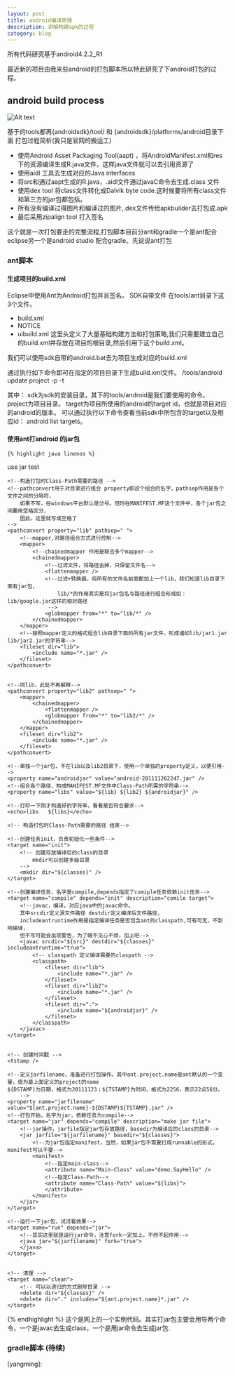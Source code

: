```yaml
---
layout: post
title: android编译原理
description: 讲解构建apk的过程
category: blog
---
```

所有代码研究基于android4.2.2_R1 


最近新的项目由我来些android的打包脚本所以特此研究了下android打包的过程。

## android build process

![Alt text]( /images/android/build.png "android build system")


基于的tools都再{androidsdk}/tool/ 和 {androidsdk}/platforms/android目录下面
打包过程简析(我只是官网的搬运工)
- 使用Android Asset Packaging Tool(aapt) ，将AndroidManifest.xml和res下的资源编译生成R.java文件，这样java文件就可以去引用资源了
- 使用aidl 工具去生成对应的Java interfaces
- 将src和通过aapt生成的R.java，.aidl文件通过javaC命令去生成.class 文件
- 使用dex tool 将class文件转化成Dalvik byte code.这时候要将所有class文件和第三方的jar包都包括。
- 所有没有编译过得图片和编译过的图片,.dex文件传给apkbuilder去打包成.apk
- 最后采用zipalign tool 打入签名

这个就是一次打包要走的完整流程,打包脚本目前分ant和gradle一个是ant配合eclipse另一个是android studio 配合gradle。先说说ant打包

### ant脚本

#### 生成项目的build.xml
Eclipse中使用Ant为Android打包并且签名。
SDK自带文件 在<sdk>tools/ant目录下这3个文件。
- build.xml
- NOTICE
- uibuild.xml
这里头定义了大量基础构建方法和打包策略,我们只需要建立自己的build.xml并存放在项目的根目录,然后引用下这个build.xml。

我们可以使用sdk自带的android.bat去为项目生成对应的build.xml

通过执行如下命令即可在指定的项目目录下生成build.xml文件。
<sdk>/tools/android update project -p <project> -t <target>

其中：
sdk为sdk的安装目录，其下的tools/android是我们要使用的命令。
project为项目目录。
target为项目所使用的android的target id，也就是项目对应的android的版本。
可以通过执行以下命令查看当前sdk中所包含的target以及相应id：
android list targets。


#### 使用ant打android 的jar包

	{% highlight java linenos %}
<?xml version="1.0" encoding="UTF-8"?>
<!--project 用于定义一个ant工程，其中的三项name、default、basedir缺一不可。
作用分别为：定义工程名、制定默认执行的任务、以及工程基础的路径型(它是计算其它路径的基础，一般情况下使用.即在java工程根目录即可)-->
<project name="sayhellousejarant" default="compile" basedir=".">
	<!--描述，个人觉得就是一提示作用，没什么实际用途-->
	<description>use jar test</description>
	<!--定义源文件路径，其中的value换成location也行，使用value的时候，${src}得到的就是src这个值，如果使用location，得到的是src这个目录的绝对路径-->
	<property name="src" value="src" />
	<property name="classes" value="bin/classes" />

	<!--构造打包时Class-Path需要的路径 -->
	<!--pathconvert用于对目录进行组合 property即这个组合的名字，pathsep作用是各个文件之间的分隔符，
		如果不写，在windows平台默认是分号。但时在MANIFEST.MF这个文件中，各个jar包之间要用空格区分，
		因此。这里就写成空格了
	-->
	<pathconvert property="lib" pathsep=" ">
		<!--mapper,对路径组合方式进行控制-->
		<mapper>
			<!--chainedmapper 作用是联合多个mapper-->
			<chainedmapper>
				<!--过滤文件，将路径去掉，只保留文件名-->
				<flattenmapper />
				<!--过滤+转换器，将所有的文件名前面都加上一个lib，我们知道lib目录下面有jar包，
					lib/*的作用其实是将jar包名与路径进行组合形成如：lib/google.jar这样的相对路径
				 -->
				<globmapper from="*" to="lib/*" />
			</chainedmapper>
		</mapper>
		<!--按照mapper定义的格式组合lib目录下面的所有jar文件，形成诸如lib/jar1.jar lib/jar2.jar的字符串-->
		<fileset dir="lib">
			<include name="*.jar" />
		</fileset>
	</pathconvert>


	<!--同lib，此处不再解释-->
	<pathconvert property="lib2" pathsep=" ">
		<mapper>
			<chainedmapper>
				<flattenmapper />
				<globmapper from="*" to="lib2/*" />
			</chainedmapper>
		</mapper>
		<fileset dir="lib2">
			<include name="*.jar" />
		</fileset>
	</pathconvert>

	<!--单独一个jar包，不在lib以及lib2目录下，使用一个单独的property定义，以便引用-->
	<property name="androidjar" value="android-201111262247.jar" />
	<!--组合各个路径，构成MANIFEST.MF文件中Class-Path所需的字符串-->
	<property name="libs" value="${lib} ${lib2} ${androidjar}" />

	<!--打印一下刚才构造好的字符串，看看是否符合要求-->
	<echo>libs   ${libs}</echo>

	<!-- 构造打包时Class-Path需要的路径 结束-->

	<!--创建任务init，负责初始化一些条件-->
	<target name="init">
		<!-- 创建存放编译后的class的目录
			mkdir可以创建多级目录 
		-->
		<mkdir dir="${classes}" />
	</target>

	<!--创建编译任务，名字是compile,depends指定了comiple任务依赖init任务-->
	<target name="compile" depends="init" description="comile target">
		<!--javac，编译，对应java中的javac命令。
		其中srcdir定义源文件路径 destdir定义编译后文件路径，
		includeantruntime作用是指定编译任务是否包含ant的classpath,可有可无，不影响编译，
		但不写可能会出现警告，为了眼不见心不烦，加上吧-->
		<javac srcdir="${src}" destdir="${classes}" includeantruntime="true">
			<!-- classpath 定义编译需要的claspath -->
			<classpath>
				<fileset dir="lib">
					<include name="*.jar" />
				</fileset>
				<fileset dir="lib2">
					<include name="*.jar" />
				</fileset>
				<fileset dir=".">
					<include name="${androidjar}" />
				</fileset>
			</classpath>
		</javac>
	</target>


	<!-- 创建时间戳 -->
	<tstamp />

	<!--定义jarfilename，准备进行打包操作。其中ant.project.name是ant默认的一个变量，值为最上面定义的project的name
	${DSTAMP}为日期，格式为20111123；${TSTAMP}为时间，格式为2256，表示22点56分。
		-->
	<property name="jarfilename" value="${ant.project.name}-${DSTAMP}${TSTAMP}.jar" />
	<!--打包开始，名字为jar，依赖任务为compile-->
	<target name="jar" depends="compile" description="make jar file">
		<!--jar操作，jarfile指定jar包存放路径，basedir为编译后的class的目录-->
		<jar jarfile="${jarfilename}" basedir="${classes}">
			<!--为jar包指定manifest，当然，如果jar包不需要打成runnable的形式，manifest可以不要-->
			<manifest>
				<!--指定main-class-->
				<attribute name="Main-Class" value="demo.SayHello" />
				<!--指定Class-Path-->
				<attribute name="Class-Path" value="${libs}">
				</attribute>
			</manifest>
		</jar>
	</target>

	<!--运行一下jar包，试试看效果-->
	<target name="run" depends="jar">
		<!--其实这里就是运行jar命令，注意fork一定加上，不然不起作用-->
		<java jar="${jarfilename}" fork="true">
		</java>
	</target>


	<!-- 清理 -->
	<target name="clean">
		<!-- 可以以递归的方式删除目录 -->
		<delete dir="${classes}" />
		<delete dir="." includes="${ant.project.name}*.jar" />
	</target>
</project>
	 {% endhighlight %}
这个是网上的一个实例代码。其实打jar包主要会用导两个命令，一个是javac去生成class，一个是用jar命令去生成jar包.


### gradle脚本 (待续)
[yangming]:  
